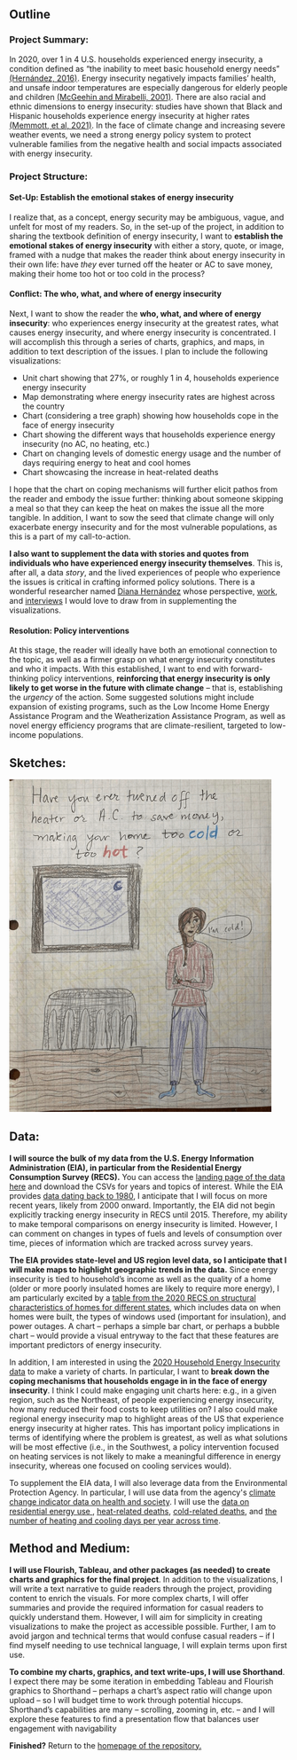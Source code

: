 ## Outline
### Project Summary: 
In 2020, over 1 in 4 U.S. households experienced energy insecurity, a condition defined as “the inability to meet basic household energy needs” [(Hern&aacute;ndez, 2016)](https://www.ncbi.nlm.nih.gov/pmc/articles/PMC5114037/). Energy insecurity negatively impacts families’ health, and unsafe indoor temperatures are especially dangerous for elderly people and children [(McGeehin and Mirabelli, 2001)](https://ehp.niehs.nih.gov/doi/10.1289/ehp.109-1240665). There are also racial and ethnic dimensions to energy insecurity: studies have shown that Black and Hispanic households experience energy insecurity at higher rates [(Memmott, et al, 2021)](https://www.nature.com/articles/s41560-020-00763-9). In the face of climate change and increasing severe weather events, we need a strong energy policy system to protect vulnerable families from the negative health and social impacts associated with energy insecurity. 
<br>
### Project Structure: 
#### Set-Up: Establish the emotional stakes of energy insecurity 
I realize that, as a concept, energy security may be ambiguous, vague, and unfelt for most of my readers. So, in the set-up of the project, in addition to sharing the textbook definition of energy insecurity, I want to <b>establish the emotional stakes of energy insecurity</b> with either a story, quote, or image, framed with a nudge that makes the reader think about energy insecurity in their own life: have <em>they</em> ever turned off the heater or AC to save money, making their home too hot or too cold in the process? 

#### Conflict: The who, what, and where of energy insecurity 
Next, I want to show the reader the <b>who, what, and where of energy insecurity</b>: who experiences energy insecurity at the greatest rates, what causes energy insecurity, and where energy insecurity is concentrated. I will accomplish this through a series of charts, graphics, and maps, in addition to text description of the issues. I plan to include the following visualizations: 
<ul>
  <li>Unit chart showing that 27%, or roughly 1 in 4, households experience energy insecurity</li>
  <li>Map demonstrating where energy insecurity rates are highest across the country</li>
  <li>Chart (considering a tree graph) showing how households cope in the face of energy insecurity</li>
  <li>Chart showing the different ways that households experience energy insecurity (no AC, no heating, etc.)</li>
  <li>Chart on changing levels of domestic energy usage and the number of days requiring energy to heat and cool homes</li>
  <li>Chart showcasing the increase in heat-related deaths</li>
</ul>
I hope that the chart on coping mechanisms will further elicit pathos from the reader and embody the issue further: thinking about someone skipping a meal so that they can keep the heat on makes the issue all the more tangible. In addition, I want to sow the seed that climate change will only exacerbate energy insecurity and for the most vulnerable populations, as this is a part of my call-to-action. 

<b>I also want to supplement the data with stories and quotes from individuals who have experienced energy insecurity themselves</b>. This is, after all, a data <em>story</em>, and the lived experiences of people who experience the issues is critical in crafting informed policy solutions. There is a wonderful researcher named [Diana Hern&aacute;ndez]( https://www.publichealth.columbia.edu/people/our-faculty/faculty-action/energy-insecurity) whose perspective, [work]( https://www.ncbi.nlm.nih.gov/pmc/articles/PMC5114037/), and [interviews]( https://www.healthaffairs.org/doi/10.1377/hlthaff.2017.1413) I would love to draw from in supplementing the visualizations. 

#### Resolution: Policy interventions 
At this stage, the reader will ideally have both an emotional connection to the topic, as well as a firmer grasp on what energy insecurity constitutes and who it impacts. With this established, I want to end with forward-thinking policy interventions, <b>reinforcing that energy insecurity is only likely to get worse in the future with climate change</b> – that is, establishing the <em>urgency</em> of the action. Some suggested solutions might include expansion of existing programs, such as the Low Income Home Energy Assistance Program and the Weatherization Assistance Program, as well as novel energy efficiency programs that are climate-resilient, targeted to low-income populations.  

## Sketches: 
<img src="Sketch1.gif" height="600" width="472.5" class="center">


## Data:
<b>I will source the bulk of my data from the U.S. Energy Information Administration (EIA), in particular from the Residential Energy Consumption Survey (RECS).</b> You can access the [landing page of the data here]( https://www.eia.gov/consumption/residential/data/2020/) and download the CSVs for years and topics of interest. While the EIA provides [data dating back to 1980](https://www.eia.gov/consumption/residential/data/previous.php), I anticipate that I will focus on more recent years, likely from 2000 onward. Importantly, the EIA did not begin explicitly tracking energy insecurity in RECS until 2015. Therefore, my ability to make temporal comparisons on energy insecurity is limited. However, I can comment on changes in types of fuels and levels of consumption over time, pieces of information which are tracked across survey years. 

<b>The EIA provides state-level and US region level data, so I anticipate that I will make maps to highlight geographic trends in the data.</b> Since energy insecurity is tied to household’s income as well as the quality of a home (older or more poorly insulated homes are likely to require more energy), I am particularly excited by a [table from the 2020 RECS on structural characteristics of homes for different states]( https://view.officeapps.live.com/op/view.aspx?src=https%3A%2F%2Fwww.eia.gov%2Fconsumption%2Fresidential%2Fdata%2F2020%2Fstate%2Fxls%2FState%2520Structural%2520Characteristics.xlsx&wdOrigin=BROWSELINK), which includes data on when homes were built, the types of windows used (important for insulation), and power outages. A chart – perhaps a simple bar chart, or perhaps a bubble chart – would provide a visual entryway to the fact that these features are important predictors of energy insecurity.

In addition, I am interested in using the [2020 Household Energy Insecurity data]( https://view.officeapps.live.com/op/view.aspx?src=https%3A%2F%2Fwww.eia.gov%2Fconsumption%2Fresidential%2Fdata%2F2020%2Fhc%2Fxls%2FHC%252011.1.xlsx&wdOrigin=BROWSELINK) to make a variety of charts. In particular, I want to <b>break down the coping mechanisms that households engage in in the face of energy insecurity</b>. I think I could make engaging unit charts here: e.g., in a given region, such as the Northeast, of people experiencing energy insecurity, how many reduced their food costs to keep utilities on? I also could make regional energy insecurity map to highlight areas of the US that experience energy insecurity at higher rates. This has important policy implications in terms of identifying where the problem is greatest, as well as what solutions will be most effective (i.e., in the Southwest, a policy intervention focused on heating services is not likely to make a meaningful difference in energy insecurity, whereas one focused on cooling services would). 

To supplement the EIA data, I will also leverage data from the Environmental Protection Agency. In particular, I will use data from the agency's [climate change indicator data on health and society](https://www.epa.gov/climate-indicators/health-society). I will use the [data on residential energy use ](https://www.epa.gov/climate-indicators/climate-change-indicators-heating-and-cooling-degree-days), [heat-related deaths](https://www.epa.gov/climate-indicators/climate-change-indicators-heat-related-deaths), [cold-related deaths](https://www.epa.gov/climate-indicators/climate-change-indicators-cold-related-deaths), and [the number of heating and cooling days per year across time](https://www.epa.gov/climate-indicators/climate-change-indicators-heating-and-cooling-degree-days).




## Method and Medium: 
<b>I will use Flourish, Tableau, and other packages (as needed) to create charts and graphics for the final project</b>. In addition to the visualizations, I will write a text narrative to guide readers through the project, providing content to enrich the visuals. For more complex charts, I will offer summaries and provide the required information for casual readers to quickly understand them. However, I will aim for simplicity in creating visualizations to make the project as accessible possible. Further, I am to avoid jargon and technical terms that would confuse casual readers – if I find myself needing to use technical language, I will explain terms upon first use. 

<b>To combine my charts, graphics, and text write-ups, I will use Shorthand</b>. I expect there may be some iteration in embedding Tableau and Flourish graphics to Shorthand – perhaps a chart’s aspect ratio will change upon upload – so I will budget time to work through potential hiccups. Shorthand’s capabilities are many – scrolling, zooming in, etc. – and I will explore these features to find a presentation flow that balances user engagement with navigability


<b>Finished?</b> Return to the [homepage of the repository.](README.md)

